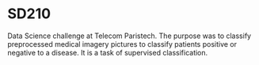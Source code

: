 # SD210
Data Science challenge at Telecom Paristech.
The purpose was to classify preprocessed medical imagery pictures to classify patients positive or negative to a disease. It is a task of supervised classification.
